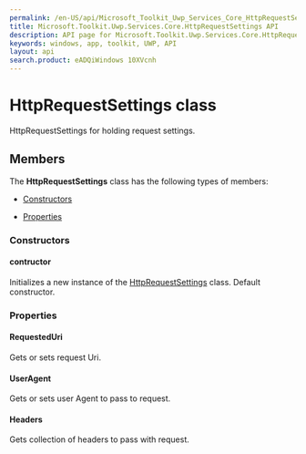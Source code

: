 ```yaml
---
permalink: /en-US/api/Microsoft_Toolkit_Uwp_Services_Core_HttpRequestSettings.htm
title: Microsoft.Toolkit.Uwp.Services.Core.HttpRequestSettings API 
description: API page for Microsoft.Toolkit.Uwp.Services.Core.HttpRequestSettings
keywords: windows, app, toolkit, UWP, API
layout: api
search.product: eADQiWindows 10XVcnh
---
```



# HttpRequestSettings class

HttpRequestSettings for holding request settings.

## Members

The **HttpRequestSettings** class has the following types of members:

* [Constructors](#Constructors)

* [Properties](#Properties)

### Constructors

#### contructor

Initializes a new instance of the [HttpRequestSettings](Microsoft_Toolkit_Uwp_Services_Core_HttpRequestSettings.htm) class. Default constructor.



### Properties

#### RequestedUri

Gets or sets request Uri.



#### UserAgent

Gets or sets user Agent to pass to request.



#### Headers

Gets collection of headers to pass with request.



